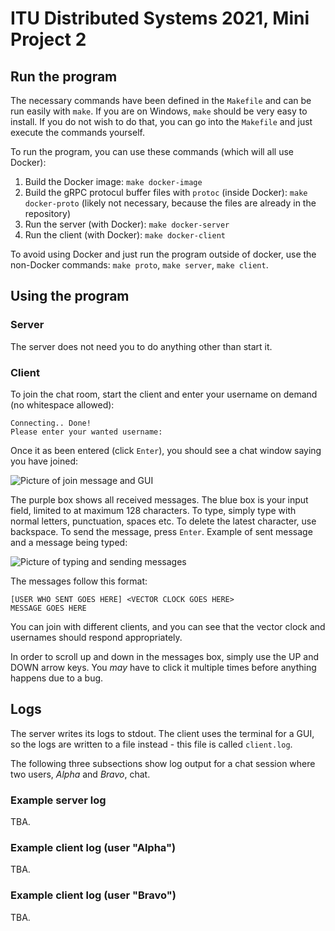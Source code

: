 # ITU Distributed Systems 2021, Mini Project 2

## Run the program

The necessary commands have been defined in the `Makefile` and can be run easily with `make`. If you are on Windows, `make` should be very easy to install. If you do not wish to do that, you can go into the `Makefile` and just execute the commands yourself.

To run the program, you can use these commands (which will all use Docker):

1. Build the Docker image: `make docker-image`
2. Build the gRPC protocul buffer files with `protoc` (inside Docker): `make docker-proto` (likely not necessary, because the files are already in the repository)
3. Run the server (with Docker): `make docker-server`
4. Run the client (with Docker): `make docker-client`

To avoid using Docker and just run the program outside of docker, use the non-Docker commands: `make proto`, `make server`, `make client`.

## Using the program

### Server

The server does not need you to do anything other than start it.

### Client

To join the chat room, start the client and enter your username on demand (no whitespace allowed):

```text
Connecting.. Done!
Please enter your wanted username:
```

Once it as been entered (click `Enter`), you should see a chat window saying you have joined:

![Picture of join message and GUI](https://i.imgur.com/hHhlA6S.png)

The purple box shows all received messages. The blue box is your input field, limited to at maximum 128 characters. To type, simply type with normal letters, punctuation, spaces etc. To delete the latest character, use backspace. To send the message, press `Enter`. Example of sent message and a message being typed:

![Picture of typing and sending messages](https://i.imgur.com/VOimqAj.png)

The messages follow this format:

```text
[USER WHO SENT GOES HERE] <VECTOR CLOCK GOES HERE>
MESSAGE GOES HERE
```

You can join with different clients, and you can see that the vector clock and usernames should respond appropriately.

In order to scroll up and down in the messages box, simply use the UP and DOWN arrow keys. You *may* have to click it multiple times before anything happens due to a bug.

## Logs

The server writes its logs to stdout. The client uses the terminal for a GUI, so the logs are written to a file instead - this file is called `client.log`.

The following three subsections show log output for a chat session where two users, *Alpha* and *Bravo*, chat.

### Example server log

TBA.

### Example client log (user "Alpha")

TBA.

### Example client log (user "Bravo")

TBA.
